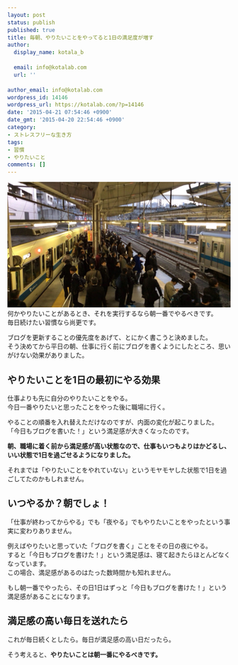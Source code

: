 ```yaml
---
layout: post
status: publish
published: true
title: 毎朝、やりたいことをやってると1日の満足度が増す
author:
  display_name: kotala_b

  email: info@kotalab.com
  url: ''

author_email: info@kotalab.com
wordpress_id: 14146
wordpress_url: https://kotalab.com/?p=14146
date: '2015-04-21 07:54:46 +0900'
date_gmt: '2015-04-20 22:54:46 +0900'
category:
- ストレスフリーな生き方
tags:
- 習慣
- やりたいこと
comments: []
---
```

<p><img src="/wp-content/uploads/change-habit_140204_01.jpg" alt="change-habit_140204_01" width="780" class="aligncenter wp-image-10753" /><br />
何かやりたいことがあるとき、それを実行するなら朝一番でやるべきです。<br />
毎日続けたい習慣なら尚更です。</p>
<p>ブログを更新することの優先度をあげて、とにかく書こうと決めました。<br />
そう決めてから平日の朝、仕事に行く前にブログを書くようにしたところ、思いがけない効果がありました。<br />
</p>
<!--more-->
<h2>やりたいことを1日の最初にやる効果</h2>
<p>仕事よりも先に自分のやりたいことをやる。<br />
今日一番やりたいと思ったことをやった後に職場に行く。</p>
<p>やることの順番を入れ替えただけなのですが、内面の変化が起こりました。<br />
「今日もブログを書いた！」という満足感が大きくなったのです。</p>
<p><strong>朝、職場に着く前から満足感が高い状態なので、仕事もいつもよりはかどるし、いい状態で1日を過ごせるようになりました。</strong></p>
<p>それまでは「やりたいことをやれていない」というモヤモヤした状態で1日を過ごしてたのかもしれません。</p>
<h2>いつやるか？朝でしょ！</h2>
<p>「仕事が終わってからやる」でも「夜やる」でもやりたいことをやったという事実に変わりありません。</p>
<p>例えばやりたいと思っていた「ブログを書く」ことをその日の夜にやる。<br />
すると「今日もブログを書けた！」という満足感は、寝て起きたらほとんどなくなっています。<br />
この場合、<span class="b">満足感があるのはたった数時間</span>かも知れません。</p>
<p>もし朝一番でやったら、その日1日はずっと「今日もブログを書けた！」という満足感があることになります。</p>
<h2>満足感の高い毎日を送れたら</h2>
<p>これが毎日続くとしたら。毎日が満足感の高い日だったら。</p>
<p>そう考えると、<strong>やりたいことは朝一番にやるべきです。</strong></p>
